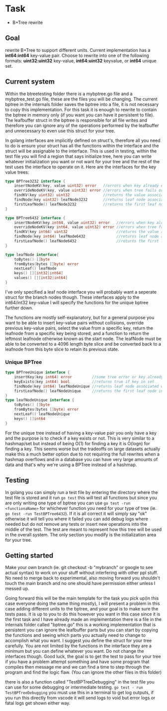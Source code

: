 ﻿# Task

- B+Tree rewrite

## Goal
rewrite B+Tree to support different units. Current implementation has a **int64:int64** key-value pair. Choose to rewrite into one of the following formats: **uint32:uint32** key-value, **int64:uint32** keyvalue, or **int64** unique set.

## Current system

Within the btreetesting folder there is a mybptree.go file and a mybptree_test.go file, these are the files you will be changing. The current bptree in the internals folder saves the bptree into a file, it is not necessary to copy this implementation. For this task it is enough to rewrite to contain the bptree in memory only (if you want you can have it persistent to file). The leafbuffer struct in the bptree is responsible for all file writes and therefore you can ignore any of the operations performed by the leafbuffer and unnecessary to even use this struct for your tree.

In golang interfaces are implicitly defined on struct's, therefore all you need to do is ensure your struct has all the functions within the interface and the struct will be assignable to the interface. This is used in testing, within the test file you will find a region that says initialize tree, here you can write whatever initialization you want or not want for your tree and the rest of the test uses the interface to operate on it. Here are the interfaces for the key value trees:
```go
type BPTree3232 interface {
	insertNodeKV(key, value uint32) error   //errors when key already exists or some tree operation failed
	overrideNodeKV(key, value uint32) error //errors when tree fails or when key does not exist
	findKV(key uint32) uint32               //returns the value associated for key, 0 if not found, all values should be >0 and keys must be >0
	findNode(key uint32) leafNode3232       //returns leaf node associated with this key or nil if failed
	firstLeafNode() leafNode3232            //returns the first leaf node in the bptree or nil if failed
}

type BPTree6432 interface {
	insertNodeKV(key int64, value uint32) error   //errors when key already exists or some tree operation failed
	overrideNodeKV(key int64, value uint32) error //errors when tree fails or when key does not exist
	findKV(key int64) uint32                      //returns the value associated for key, 0 if not found, all values should be >0 and keys must be >0
	findNode(key int64) leafNode6432              //returns leaf node associated with this key or nil if failed
	firstLeafNode() leafNode6432                  //returns the first leaf node in the bptree or nil if failed
}

type leafNode interface{
	toBytes() []byte
	fromBytes(bytes []byte) error
	nextLeaf() leafNode
	keys() [][int32|int64]
	values() [][int32|int64]
}
```

I've only specified a leaf node interface you will probably want a seperate struct for the branch nodes though. These interfaces apply to the int64/int32 key-value I will specify the functions for the unique bptree further down. 

The functions are mostly self-explanatory, but for a general purpose you want to be able to insert key-value pairs without collisions, override previous key-value pairs, select the value from a specific key, return the leafnode from a specific key being stored, and a function to return the leftmost leafnode otherwise known as the start node. The leafNode must be able to be converted to a 4096 length byte slice and be converted back to a leafnode from this byte slice to retain its previous state.

### Unique BPTree

```go
type BPTreeUnique interface {
	insertKey(key int64) error         //some tree error or key already exists
	keyExists(key int64) bool          //returns true if key in set
	findNode(key int64) leafNodeUnique //returns leaf node associated with this key or nil if failed
	firstLeafNode() leafNodeUnique     //returns the first leaf node in the bptree or nil if failed
}
type leafNodeUnique interface {
	toBytes() []byte
	fromBytes(bytes []byte) error
	nextLeaf() leafNodeUnique
	keys() []int64
}
```
For the unique tree instead of having a key-value pair you only have a key and the purpose is to check if a key exists or not. This is very similar to a hashmap/set but instead of being O(1) for finding a key it is O(logn) for finding a key. This seems worse but the tradeoffs on large datasets actually make this a much better option due to not requiring the full rewrites when a hashmap overflows and in a database you can have very large amounts of data and that's why we're using a BPTree instead of a hashmap.

## Testing

In golang you can simply run a test file by entering the directory where the test file is stored and it run `go test` this will test all functions but since you are only writing one type of bptree you can use `go test -run <functionaName>` for whichever function you need for your type of tree (ie. `go test -run TestBPTree6432`). If it is all correct it will simply say "ok" otherwise it will tell you where it failed you can add debug logs where needed but do not remove any tests or insert new operations into the middle of the test. The test are meant to represent how this tree will be used in the overall system. The only section you modify is the initialization area for your tree.

## Getting started

Make your own branch (ie. git checkout -b "mybranch" or google to see actual syntax) to work on your stuff without interfering with other ppl stuff. No need to merge back to experimental, also moving forward you shouldn't touch the main branch and no one should have permission either unless I messed up.

Going forward this will be the main template for the task you pick up(in this case everyone doing the same thing mostly), I will present a problem in this case adding different units to the bptree, and your goal is to make sure the tests pass. It is up to you to do this however you want in this case since it is the first task and I have already made an implementation there is a file in the internals folder called "bptree.go" this is a working implementation that is persistent you can ignore the leafbuffer parts but you can start by copying the functions and seeing which parts you actually need to change to accomplish what you want. I suggest you define the struct for your tree carefully. You are not limited by the functions in the interface they are a minimum but you can define whatever you want. Do not change the interfaces though. Good luck, the goal is to get the test to pass for your tree if you have a problem attempt something and have some program that compiles then message me and we can find a time to step through the program and find the logic flaw. (You can ignore the other files in this folder)

there is also a function called "TestBPTreeDebugging" in the test file you can use for some debugging or intermediate testing. `go test - run TestBPTreeDebugging` you must use this in a terminal to get log outputs, if you run this directly from vscode it will send logs to void but error logs or fatal logs get shown either way. 
